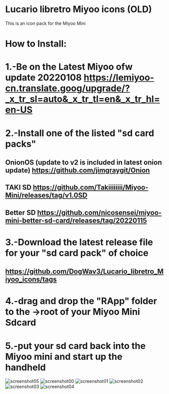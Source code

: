 # Lucario libretro Miyoo icons (OLD)

This is an icon pack for the Miyoo Mini 

# How to Install:
#
# 1.-Be on the Latest Miyoo ofw update 20220108 https://lemiyoo-cn.translate.goog/upgrade/?_x_tr_sl=auto&_x_tr_tl=en&_x_tr_hl=en-US
#
# 2.-Install one of the listed "sd card packs"
## OnionOS (update to v2 is included in latest onion update) https://github.com/jimgraygit/Onion
## TAKI SD https://github.com/Takiiiiiiii/Miyoo-Mini/releases/tag/v1.0SD
## Better SD https://github.com/nicosensei/miyoo-mini-better-sd-card/releases/tag/20220115
#
# 3.-Download the latest release file for your "sd card pack" of choice 
## https://github.com/DogWav3/Lucario_libretro_Miyoo_icons/tags
#
# 4.-drag and drop the "RApp" folder to the ->root of your Miyoo Mini Sdcard
#
# 5.-put your sd card back into the Miyoo mini and start up the handheld
![screenshot05](https://user-images.githubusercontent.com/25871524/149636596-33e8815b-7b9a-49df-8e21-0be2e489e80f.png)
![screenshot00](https://user-images.githubusercontent.com/25871524/149636597-95c84191-23dc-4de2-9f60-837a91c45730.png)
![screenshot01](https://user-images.githubusercontent.com/25871524/149636598-060dd54f-fc33-4f0b-81d5-82b7a3a16dd0.png)
![screenshot02](https://user-images.githubusercontent.com/25871524/149636599-25acba89-5527-4afc-a808-048252459650.png)
![screenshot03](https://user-images.githubusercontent.com/25871524/149636600-85664755-8e40-4c97-94df-52f652c69118.png)
![screenshot04](https://user-images.githubusercontent.com/25871524/149636602-003aa64e-999e-4a24-aa75-4110932ef39a.png)
